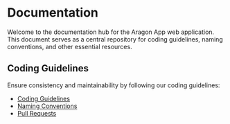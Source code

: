 # Documentation

Welcome to the documentation hub for the Aragon App web application. This document serves as a central repository for coding guidelines, naming conventions, and other essential resources.

## Coding Guidelines

Ensure consistency and maintainability by following our coding guidelines:

- [Coding Guidelines](./codingGuidelines/codingGuidelines.md)
- [Naming Conventions](./codingGuidelines/namingConventions.md)
- [Pull Requests](./codingGuidelines/pullRequests.md)
